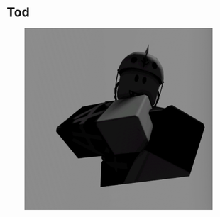 # Tod

<figure><img src="../../.gitbook/assets/file5 (1) (1).png" alt=""><figcaption></figcaption></figure>
